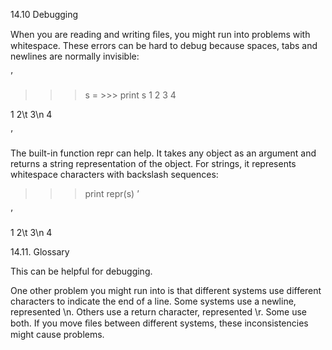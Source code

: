14.10 Debugging

When you are reading and writing ﬁles, you might run into problems with whitespace. These errors can be hard to debug because spaces, tabs and newlines are normally invisible:

’

>>> s = >>> print s 1 2 3 4

1 2\t 3\n 4

’

The built-in function repr can help. It takes any object as an argument and returns a string representation of the object. For strings, it represents whitespace characters with backslash sequences:

>>> print repr(s) ’

’

1 2\t 3\n 4

14.11. Glossary

This can be helpful for debugging.

One other problem you might run into is that different systems use different characters to indicate the end of a line. Some systems use a newline, represented \n. Others use a return character, represented \r. Some use both. If you move ﬁles between different systems, these inconsistencies might cause problems.